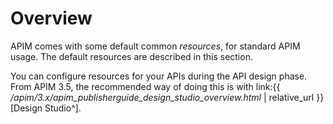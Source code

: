 # Overview

APIM comes with some default common *resources*, for standard APIM
usage. The default resources are described in this section.

You can configure resources for your APIs during the API design phase.
From APIM 3.5, the recommended way of doing this is with link:{{
*/apim/3.x/apim\_publisherguide\_design\_studio\_overview.html* |
relative\_url }}\[Design Studio^\].
